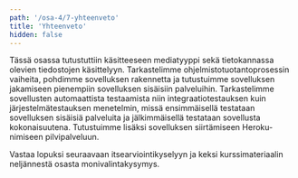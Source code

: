 ```yaml
---
path: '/osa-4/7-yhteenveto'
title: 'Yhteenveto'
hidden: false
---
```


Tässä osassa tutustuttiin käsitteeseen mediatyyppi sekä tietokannassa olevien tiedostojen käsittelyyn. Tarkastelimme ohjelmistotuotantoprosessin vaiheita, pohdimme sovelluksen rakennetta ja tutustuimme sovelluksen jakamiseen pienempiin sovelluksen sisäisiin palveluihin. Tarkastelimme sovellusten automaattista testaamista niin integraatiotestauksen kuin järjestelmätestauksen menetelmin, missä ensimmäisellä testataan sovelluksen sisäisiä palveluita ja jälkimmäisellä testataan sovellusta kokonaisuutena. Tutustuimme lisäksi sovelluksen siirtämiseen Heroku-nimiseen pilvipalveluun.

Vastaa lopuksi seuraavaan itsearviointikyselyyn ja keksi kurssimateriaalin neljännestä osasta monivalintakysymys.


<quiz id="3a93c591-2548-47a4-82a0-1df465b68b64"></quiz>

<quiz id="44f38f56-2be2-4d40-81d8-23427d48fd03"></quiz>
